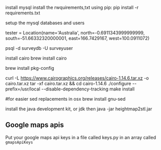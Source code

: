 install mysql
install the rwquirements,txt using pip:
pip install -r requirements.txt

setup the mysql databases and users


tester = Location(name='Australia', north=-0.6911343999999999, south=-51.66332320000001, east=166.7429167, west=100.0911072)


psql -d surveydb -U surveyuser


install cairo
brew install cairo

brew install pkg-config

curl -L https://www.cairographics.org/releases/cairo-1.14.6.tar.xz -o cairo.tar.xz
tar -xf cairo.tar.xz && cd cairo-1.14.6
./configure --prefix=/usr/local --disable-dependency-tracking
make install


#for easier sed replacements in osx
brew install gnu-sed


install the java development kit, or jdk
then
    java -jar heightmap2stl.jar <path to image> <height of model> <height of base>



## Google maps apis
Put your google maps api keys in a file called keys.py in an array called `gmapsApiKeys`